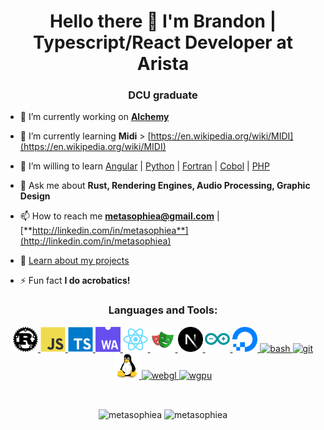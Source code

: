 <h1 align="center">Hello there 👋 I'm Brandon | Typescript/React Developer at Arista</h1>
<h3 align="center">DCU graduate</h3>

- 🔭 I’m currently working on [**Alchemy**](https://alchemy.metasophiea.com)

- 🌱 I’m currently learning **Midi** > [https://en.wikipedia.org/wiki/MIDI](https://en.wikipedia.org/wiki/MIDI)

- 🤝 I’m willing to learn [Angular](https://github.com/angular/angular) | [Python](https://www.python.org) |  [Fortran](https://fortran-lang.org) | [Cobol](https://www.ibm.com/topics/cobol) | [PHP](https://www.php.net)

- 💬 Ask me about **Rust, Rendering Engines, Audio Processing, Graphic Design**

- 📫 How to reach me [**metasophiea@gmail.com**](mailto:metasophiea@gmail.com) | [**http://linkedin.com/in/metasophiea**](http://linkedin.com/in/metasophiea)

- 📄 [Learn about my projects](https://metasophiea.com)
 
- ⚡ Fun fact **I do acrobatics!**

<h3 align="center">Languages and Tools:</h3>
<p align="center">
  <a href="https://www.rust-lang.org" target="_blank" rel="noreferrer"> 
    <img src="https://raw.githubusercontent.com/devicons/devicon/master/icons/rust/rust-original.svg" alt="rust" width="40" height="40"/> 
  </a>
  <a href="https://www.w3schools.com/js/" target="_blank" rel="noreferrer"> 
    <img src="https://raw.githubusercontent.com/devicons/devicon/master/icons/javascript/javascript-original.svg" alt="javascript" width="40" height="40"/> 
  </a>
  <a href="https://www.typescriptlang.org" target="_blank" rel="noreferrer"> 
    <img src="https://raw.githubusercontent.com/devicons/devicon/master/icons/typescript/typescript-original.svg" alt="typescript" width="40" height="40"/> 
  </a>
  <a href="https://webassembly.org" target="_blank" rel="noreferrer"> 
    <img src="https://raw.githubusercontent.com/devicons/devicon/master/icons/wasm/wasm-original.svg" alt="wasm" width="40" height="40"/> 
  </a>
  <a href="https://react.dev" target="_blank" rel="noreferrer"> 
    <img src="https://raw.githubusercontent.com/devicons/devicon/master/icons/react/react-original.svg" alt="react" width="40" height="40"/> 
  </a>
  <a href="https://playwright.dev" target="_blank" rel="noreferrer"> 
    <img src="https://raw.githubusercontent.com/devicons/devicon/master/icons/playwright/playwright-original.svg" alt="playwright" width="40" height="40"/> 
  </a>
  <a href="https://nextjs.org" target="_blank" rel="noreferrer"> 
    <img src="https://raw.githubusercontent.com/devicons/devicon/master/icons/nextjs/nextjs-original.svg" alt="nextjs" width="40" height="40"/> 
  </a>
  <a href="http://arduino.cc/" target="_blank" rel="noreferrer"> 
    <img src="https://raw.githubusercontent.com/devicons/devicon/master/icons/arduino/arduino-original.svg" alt="arduino" width="40" height="40"/> 
  </a> 
  <a href="https://www.digitalocean.com" target="_blank" rel="noreferrer"> 
    <img src="https://raw.githubusercontent.com/devicons/devicon/master/icons/digitalocean/digitalocean-original.svg" alt="digitalocean" width="40" height="40"/> 
  </a> 
  <a href="https://www.gnu.org/software/bash/" target="_blank" rel="noreferrer"> 
    <img src="https://www.vectorlogo.zone/logos/gnu_bash/gnu_bash-icon.svg" alt="bash" width="40" height="40"/> 
  </a> 
  <a href="https://git-scm.com/" target="_blank" rel="noreferrer"> 
    <img src="https://www.vectorlogo.zone/logos/git-scm/git-scm-icon.svg" alt="git" width="40" height="40"/> 
  </a> 
  <a href="https://www.linux.org/" target="_blank" rel="noreferrer"> 
    <img src="https://raw.githubusercontent.com/devicons/devicon/master/icons/linux/linux-original.svg" alt="linux" width="40" height="40"/> 
  </a>
  <a href="https://developer.mozilla.org/en-US/docs/Web/API/WebGL_API" target="_blank" rel="noreferrer"> 
    <img src="https://upload.wikimedia.org/wikipedia/commons/2/25/WebGL_Logo.svg" alt="webgl" width="40" height="40"/> 
  </a>
  <a href="https://wgpu.rs" target="_blank" rel="noreferrer"> 
    <img src="https://wgpu.rs/logo.min.svg" alt="wgpu" width="40" height="40"/> 
  </a>
</p>

&nbsp;

<div align="center">
    <img align="center" src="https://github-readme-stats.vercel.app/api/top-langs/?username=metasophiea&layout=compact&langs_count=10&theme=dark" alt="metasophiea" />
    <img align="center" src="https://github-readme-stats.vercel.app/api?username=metasophiea&show_icons=true&theme=dark&locale=en" alt="metasophiea" />
</div>

